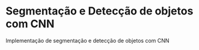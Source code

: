 # Segmentação e Detecção de objetos com CNN
Implementação de segmentação e detecção de objetos com CNN


